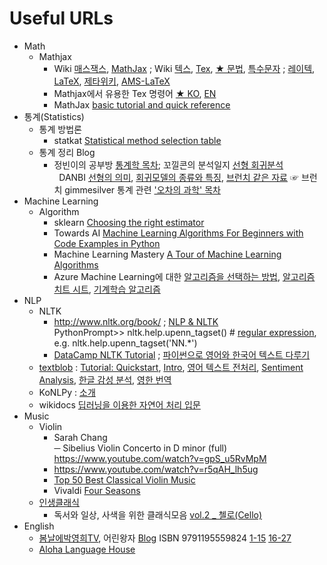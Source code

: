 # Useful URLs
* Math
  + Mathjax
    - Wiki [매스잭스](https://ko.wikipedia.org/wiki/매스잭스), [MathJax](https://en.wikipedia.org/wiki/MathJax) ; Wiki [텍스](https://ko.wikipedia.org/wiki/TeX), [Tex](https://en.wikipedia.org/wiki/TeX), [★ 문법](https://ko.wikipedia.org/wiki/위키백과:TeX_문법), [특수문자](https://zetawiki.com/wiki/TeX_특수문자) ; [레이텍](https://ko.wikipedia.org/wiki/LaTeX), [LaTeX](https://en.wikipedia.org/wiki/LaTeX), [제타위키](https://zetawiki.com/wiki/LaTeX), [AMS-LaTeX](https://en.wikipedia.org/wiki/AMS-LaTeX)
    - Mathjax에서 유용한 Tex 명령어 [★ KO](https://www.onemathematicalcat.org/MathJaxDocumentation/MathJaxKorean/TeXSyntax_ko.html), [EN](https://www.onemathematicalcat.org/MathJaxDocumentation/TeXSyntax.htm)
    - MathJax [basic tutorial and quick reference](https://math.meta.stackexchange.com/questions/5020/mathjax-basic-tutorial-and-quick-reference)
* 통계(Statistics)
  + 통계 방법론
    - statkat [Statistical method selection table](http://www.statkat.com/stattest_overview.php)
  + 통계 정리 Blog
    - 정빈이의 공부방 [통계학 목차](https://nate9389.tistory.com/1641?category=1044821); 꼬낄콘의 분석일지 [선형 회귀분석](https://kkokkilkon.tistory.com/77?category=640119)<Br> &nbsp; DANBI [선형의 의미](https://brunch.co.kr/@gimmesilver/18), [회귀모델의 종류와 특징](https://danbi-ncsoft.github.io/study/2018/05/04/study-regression_model_summary.html), [브런치 같은 자료](https://brunch.co.kr/@gimmesilver/38) ☞ 브런치 gimmesilver 통계 관련 ['오차의 과학' 목차](https://brunch.co.kr/magazine/error-science)
* Machine Learning
  + Algorithm
    - sklearn [Choosing the right estimator](https://scikit-learn.org/stable/tutorial/machine_learning_map/index.html)
    - Towards AI [Machine Learning Algorithms For Beginners with Code Examples in Python](https://medium.com/towards-artificial-intelligence/machine-learning-algorithms-for-beginners-with-python-code-examples-ml-19c6afd60daa?source=friends_link&sk=f9b9a1d94deb3830ffad1638530e076e)
    - Machine Learning Mastery [A Tour of Machine Learning Algorithms](https://machinelearningmastery.com/a-tour-of-machine-learning-algorithms/)
    - Azure Machine Learning에 대한 [알고리즘을 선택하는 방법](https://docs.microsoft.com/ko-kr/azure/machine-learning/how-to-select-algorithms), [알고리즘 치트 시트](https://docs.microsoft.com/ko-kr/azure/machine-learning/algorithm-cheat-sheet), [기계학습 알고리즘](https://docs.microsoft.com/ko-kr/azure/machine-learning/algorithm-module-reference/boosted-decision-tree-regression)
* NLP
  + NLTK
    - http://www.nltk.org/book/ ; [NLP & NLTK](https://cheatography.com/murenei/cheat-sheets/natural-language-processing-with-python-and-nltk/)  
      PythonPrompt>> nltk.help.upenn_tagset()  # [regular expression](http://www.nltk.org/book/ch05.html), e.g. nltk.help.upenn_tagset('NN.*')
    - [DataCamp NLTK Tutorial](https://www.datacamp.com/community/tutorials/text-analytics-beginners-nltk) ; [파이썬으로 영어와 한국어 텍스트 다루기](https://www.lucypark.kr/courses/2015-dm/text-mining.html)
  + [textblob](https://textblob.readthedocs.io/en/dev/) : [Tutorial: Quickstart](https://textblob.readthedocs.io/en/dev/quickstart.html), [Intro](https://towardsdatascience.com/having-fun-with-textblob-7e9eed783d3f), [영어 텍스트 전처리](https://data-newbie.tistory.com/206), [Sentiment Analysis](https://www.datasciencelearner.com/sentiment-analysis-python-library-textblob/), [한글 감성 분석](https://anpigon.github.io/blog/kr/@anpigon/4/), [영한 번역](https://m.blog.naver.com/haegol/221650647219)
  + KoNLPy : [소개](https://pinkwink.kr/1025)
  + wikidocs [딥러닝을 이용한 자연어 처리 입문](https://wikidocs.net/book/2155)
* Music
  + Violin
    - Sarah Chang  
      ─ Sibelius Violin Concerto in D minor (full) https://www.youtube.com/watch?v=gpS_u5RvMpM
    - https://www.youtube.com/watch?v=r5qAH_lh5ug
    - [Top 50 Best Classical Violin Music](https://www.youtube.com/watch?v=L5skSFHVJHk)
    - Vivaldi [Four Seasons](https://www.youtube.com/watch?v=YnDLlajMxyo)
  + [인생클래식](https://www.youtube.com/channel/UCRa7am7t9YjPZocUgqee_VA)
    - 독서와 일상, 사색을 위한 클래식모음 [vol.2 _ 첼로(Cello)](https://www.youtube.com/watch?v=5gYzXXL6jU8)
* English
  + [봄날에박영희TV](https://www.youtube.com/channel/UCGkXSDnKo7IbXBTugehWOGQ), 어린왕자 [Blog](http://blog.naver.com/pobilli/220628896976) ISBN 9791195559824 [1-15](https://www.youtube.com/watch?v=UdFd60akfx4) [16-27](https://www.youtube.com/watch?v=G_cq7qv0I-g)
  + [Aloha Language House](https://www.youtube.com/channel/UCxVPJMGShV04KTy_Fr3WMig)
